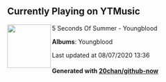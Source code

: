 ## Currently Playing on YTMusic

[<img align="left" width="100" src="https://lh3.googleusercontent.com/GeZsQz4KLN9zwul2rX1UnQsBhFwRsQJ6aOwp6ujSndbDz_sKqnAdbdx_DFCO2hjRPu7sIVZGwKtx6nA">](https://music.youtube.com/channel/UCCj0RlDqqahEB5BXVtDcPqg)

5 Seconds Of Summer - Youngblood

**Albums**: Youngblood

Last updated at 08/07/2020 13:36

#### Generated with [20chan/github-now](https://github.com/20chan/github-now)


<!--
**20chan/20chan** is a ✨ _special_ ✨ repository because its `README.md` (this file) appears on your GitHub profile.

Here are some ideas to get you started:

- 🔭 I’m currently working on ...
- 🌱 I’m currently learning ...
- 👯 I’m looking to collaborate on ...
- 🤔 I’m looking for help with ...
- 💬 Ask me about ...
- 📫 How to reach me: ...
- 😄 Pronouns: ...
- ⚡ Fun fact: ...
-->
